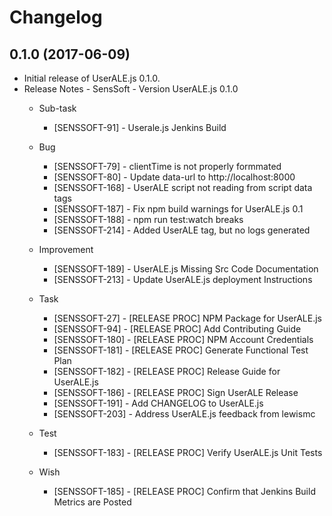 Changelog
=========

0.1.0 (2017-06-09)
------------------
* Initial release of UserALE.js 0.1.0.
* Release Notes - SensSoft - Version UserALE.js 0.1.0
  * Sub-task
    * [SENSSOFT-91] - Userale.js Jenkins Build

  * Bug
     * [SENSSOFT-79] - clientTime is not properly formmated
     * [SENSSOFT-80] - Update data-url to http://localhost:8000
     * [SENSSOFT-168] - UserALE script not reading from script data tags
     * [SENSSOFT-187] - Fix npm build warnings for UserALE.js 0.1
     * [SENSSOFT-188] - npm run test:watch breaks
     * [SENSSOFT-214] - Added UserALE tag, but no logs generated

  * Improvement
     * [SENSSOFT-189] - UserALE.js Missing Src Code Documentation
     * [SENSSOFT-213] - Update UserALE.js deployment Instructions

  * Task
     * [SENSSOFT-27] - [RELEASE PROC] NPM Package for UserALE.js
     * [SENSSOFT-94] - [RELEASE PROC] Add Contributing Guide
     * [SENSSOFT-180] - [RELEASE PROC] NPM Account Credentials
     * [SENSSOFT-181] - [RELEASE PROC] Generate Functional Test Plan
     * [SENSSOFT-182] - [RELEASE PROC] Release Guide for UserALE.js
     * [SENSSOFT-186] - [RELEASE PROC] Sign UserALE Release
     * [SENSSOFT-191] - Add CHANGELOG to UserALE.js
     * [SENSSOFT-203] - Address UserALE.js feedback from lewismc

  * Test
     * [SENSSOFT-183] - [RELEASE PROC] Verify UserALE.js Unit Tests

  * Wish
     * [SENSSOFT-185] - [RELEASE PROC] Confirm that Jenkins Build Metrics are Posted
